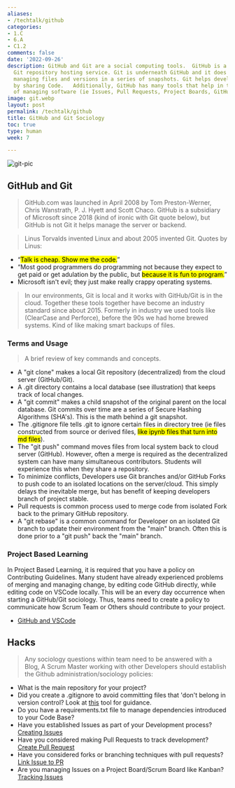 ```yaml
---
aliases:
- /techtalk/github
categories:
- 1.C
- 6.A
- C1.2
comments: false
date: '2022-09-26'
description: GitHub and Git are a social computing tools.  GitHub is a cloud-based
  Git repository hosting service. Git is underneath GitHub and it does the Job of
  managing files and versions in a series of snapshots. Git helps developer work together,
  by sharing Code.   Additionally, GitHub has many tools that help in the sociology
  of managing software (ie Issues, Pull Requests, Project Boards, GitHub Pages, etc).
image: git.webp
layout: post
permalink: /techtalk/github
title: GitHub and Git Sociology
toc: true
type: human
week: 7

---
```


![git-pic]({{site.baseurl}}/images/git.webp)

## GitHub and Git
> GitHub.com was launched in April 2008 by Tom Preston-Werner, Chris Wanstrath, P. J. Hyett and Scott Chaco.  GitHub is a subsidiary of Microsoft since 2018 (kind of ironic with Git quote below), but GitHub is not Git it helps manage the server or backend.

> Linus Torvalds invented Linux and about 2005 invented Git.  Quotes by Linus:
- “<mark>Talk is cheap. Show me the code.</mark>”
- “Most good programmers do programming not because they expect to get paid or get adulation by the public, but <mark>because it is fun to program.</mark>”
- Microsoft isn't evil; they just make really crappy operating systems.

> In our environments, Git is local and it works with GitHub/Git is in the cloud.  Together these tools together have become an industry standard since about 2015.  Formerly in industry we used tools like (ClearCase and Perforce), before the 90s we had home brewed systems.  Kind of like making smart backups of files.

### Terms and Usage
> A brief review of key commands and concepts.
- A "git clone" makes a local Git repository (decentralized) from the cloud server (GitHub/Git).   
- A .git directory contains a local database (see illustration) that keeps track of local changes.
- A "git commit" makes a child snapshot of the original parent on the local database.  Git commits over time are a series of Secure Hashing Algorithms (SHA's).  This is the math behind a git snapshot.
- The .gitignore file tells .git to ignore certain files in directory tree (ie files constructed from source or derived files, <mark>like ipynb files that turn into md files</mark>).
- The "git push" command moves files from local system back to cloud server (GitHub).  However, often a merge is required as the decentralized system can have many simultaneous contributors.  Students will experience this when they share a repository.
- To minimize conflicts, Developers use Git branches and/or GitHub Forks to push code to an isolated locations on the server/cloud.  This simply delays the inevitable merge, but has benefit of keeping developers branch of project stable.
- Pull requests is common process used to merge code from isolated Fork back to the primary GitHub repository.
- A "git rebase" is a common command for Developer on an isolated Git branch to update their environment from the "main" branch.  Often this is done prior to a "git push" back the "main" branch.

### Project Based Learning
In Project Based Learning, it is required that you have a policy on Contributing Guidelines.  Many student have already experienced problems of merging and managing change, by editing code GitHub directly, while editing code on VSCode locally.  This will be an every day occurrence when starting a GitHub/Git sociology.  Thus, teams need to create a policy to communicate how Scrum Team or Others should contribute to your project.
- [GitHub and VSCode](https://code.visualstudio.com/docs/editor/github)

## Hacks
> Any sociology questions within team need to be answered with a Blog,  A Scrum Master working with other Developers should establish the Github administration/sociology policies: 
- What is the main repository for your project?
- Did you create a .gitignore to avoid committing files that 'don't belong in version control?  Look at [this](https://www.toptal.com/developers/gitignore/) tool for guidance.
- Do you have a requirements.txt file to manage dependencies introduced to your Code Base?
- Have you established Issues as part of your Development process? [Creating Issues](https://docs.github.com/en/issues/tracking-your-work-with-issues/creating-an-issue)
- Have you considered making Pull Requests to track development?  [Create Pull Request](https://docs.github.com/en/pull-requests/collaborating-with-pull-requests/proposing-changes-to-your-work-with-pull-requests/creating-a-pull-request)
- Have you considered forks or branching techniques with pull requests?  [Link Issue to PR](https://docs.github.com/en/issues/tracking-your-work-with-issues/linking-a-pull-request-to-an-issue)
- Are you managing Issues on a Project Board/Scrum Board like Kanban? [Tracking Issues](https://docs.github.com/en/issues/tracking-your-work-with-issues/planning-and-tracking-work-for-your-team-or-project)
